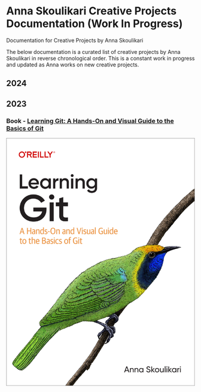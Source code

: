 # Anna Skoulikari Creative Projects Documentation (Work In Progress)
Documentation for Creative Projects by Anna Skoulikari 

The below documentation is a curated list of creative projects by Anna Skoulikari in reverse chronological order. This is a constant work in progress and updated as Anna works on new creative projects. 

## 2024 

## 2023 

### Book - [Learning Git: A Hands-On and Visual Guide to the Basics of Git](https://www.amazon.com/Learning-Git-Hands-Visual-Basics/dp/1098133919) 

<img src="./images/2023_03_10_learning_git_cover.jpg" alt="A description of the image"/>
